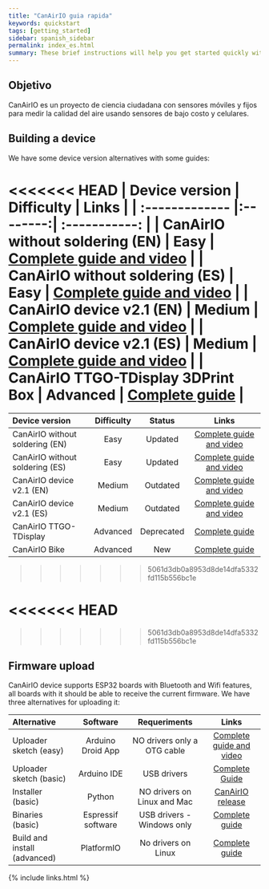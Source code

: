 ```yaml
---
title: "CanAirIO guia rapida"
keywords: quickstart
tags: [getting_started]
sidebar: spanish_sidebar
permalink: index_es.html
summary: These brief instructions will help you get started quickly with CanAirIO. 
---
```


## Objetivo

CanAirIO es un proyecto de ciencia ciudadana con sensores móviles y fijos para medir la calidad del aire usando sensores de bajo costo y celulares.

## Building a device

We have some device version alternatives with some guides:

<<<<<<< HEAD
| Device version    | Difficulty | Links   |
| :------------- |:--------:| :-----------: | 
|  CanAirIO without soldering (EN)  | Easy | [Complete guide and video][10] |
|  CanAirIO without soldering (ES)  | Easy | [Complete guide and video][11] |
|  CanAirIO device v2.1 (EN)  | Medium | [Complete guide and video][12] |
|  CanAirIO device v2.1 (ES)  | Medium | [Complete guide and video][13] |
|  CanAirIO TTGO-TDisplay 3DPrint Box   | Advanced | [Complete guide][14] |
=======
| Device version    | Difficulty |  Status | Links  |
| :------------- |:--------:| :-----------: | :-----------: |
|  CanAirIO without soldering (EN)  | Easy | Updated |  [Complete guide and video][10] |
|  CanAirIO without soldering (ES)  | Easy | Updated | [Complete guide and video][11] |
|  CanAirIO device v2.1 (EN)  | Medium | Outdated | [Complete guide and video][12] |
|  CanAirIO device v2.1 (ES)  | Medium | Outdated | [Complete guide and video][13] |
|  CanAirIO TTGO-TDisplay   | Advanced | Deprecated | [Complete guide][14] |
|  CanAirIO Bike   | Advanced | New | [Complete guide][15] |
>>>>>>> 5061d3db0a8953d8de14dfa5332fd115b556bc1e


[10]: https://www.hackster.io/canairio/build-low-cost-air-quality-sensor-canairio-without-soldering-d87494
[11]: https://www.hackster.io/canairio/construye-un-sensor-calidad-del-aire-canairio-sin-soldaduras-8a3c6d
[12]: https://www.hackster.io/canairio-guide-team/canairio-citizen-network-for-air-quality-monitoring-bbf647
[13]: https://www.hackster.io/114723/canairio-red-ciudadana-para-monitoreo-de-calidad-del-aire-96f79a
[14]: https://github.com/hpsaturn/CanAirIO#readme
<<<<<<< HEAD
=======
[15]: https://canair.io/docs/canairio_bike.html
>>>>>>> 5061d3db0a8953d8de14dfa5332fd115b556bc1e


## Firmware upload

CanAirIO device supports ESP32 boards with Bluetooth and Wifi features, all boards with it should be able to receive the current firmware. We have three alternatives for uploading it:

| Alternative    | Software | Requeriments  | Links   |
| :------------- |:--------:| :-----------: | :-----: |
| Uploader sketch (easy)    | Arduino Droid App | NO drivers only a OTG cable | [Complete guide and video][20] |
| Uploader sketch (basic)    | Arduino IDE | USB drivers | [Complete Guide][20] |
| Installer (basic)       | Python | NO drivers on Linux and Mac | [CanAirIO release][21] |
| Binaries (basic)      | Espressif software | USB drivers - Windows only | [Complete guide][22] |
| Build and install (advanced) | PlatformIO | No drivers on Linux | [Complete guide][23] |

[20]: https://github.com/hpsaturn/esp32-canairio-loader#readme
[21]: https://github.com/kike-canaries/canairio_firmware/releases
[22]: /firmware_upload_binaries_alternative.html
[23]: https://github.com/kike-canaries/canairio_firmware#compiling


{% include links.html %}


